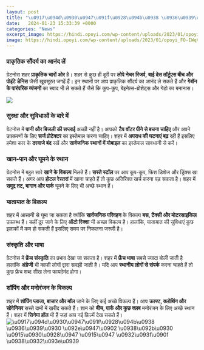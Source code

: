 ```yaml
---
layout: post
title: "\u0917\u094d\u0930\u0947\u091f\u0928\u094b\u0938 \u0936\u0939\u0930 \u092e\u0947\u0902 \u0938\u092b\u0930 \u0915\u0930\u0928\u0947 \u0915\u0947 \u0932\u093f\u090f \u0938\u0932\u093e\u0939"
date:   2024-01-23 15:33:39 +0000
categories: "News"
excerpt_image: https://hindi.opoyi.com/wp-content/uploads/2023/01/opoyi_FO-IWqVX.jpg
image: https://hindi.opoyi.com/wp-content/uploads/2023/01/opoyi_FO-IWqVX.jpg
---
```


### प्राकृतिक सौंदर्य का आनंद लें
ग्रेटनोस शहर **प्राकृतिक चारों ओर** है। शहर से कुछ ही दूरी पर **लोपे नेचर रिजर्व, बाई देस तॉर्टुएस बीच और पोइंटे डेनिस** जैसी खूबसूरत जगहें हैं। इन स्थानों पर आप प्राकृतिक सौंदर्य का आनंद ले सकते हैं और **गेबॉन के पारंपरिक व्यंजनों** का स्वाद भी ले सकते हैं जैसे कि कूप-कूप, बेइनेत्स-ब्रोशेट्स और गेटो का बनानास। 

![](https://hindi.opoyi.com/wp-content/uploads/2023/01/opoyi_bmSn-4GXv.jpg)
### सुरक्षा और सुविधाओं के बारे में
ग्रेटनोस में **पानी और बिजली की सप्लाई** अच्छी नहीं है। आपको **टैप वॉटर पीने से बचना चाहिए** और अपने उपकरणों के लिए **सर्ज प्रोटेक्टर** का इस्तेमाल करना चाहिए। शहर में **अपराध की घटनाएं बढ़** रही हैं इसलिए हमेशा कार के **दरवाजे बंद** रखें और **सार्वजनिक स्थानों में मोबाइल** का इस्तेमाल सावधानी से करें। 
### खान-पान और घूमने के स्थान
ग्रेटनोस में बहुत सारे **खाने के विकल्प** मिलते हैं। **सस्ते स्टॉल** पर आप कूप-कूप, फिश डिशेज और ड्रिंक्स खा सकते हैं। अगर आप **होटल रेस्तरां** में खाना चाहते हैं तो कुछ अतिरिक्त खर्च करना पड़ सकता है। शहर में **समुद्र तट, बागान और पार्क** घूमने के लिए भी अच्छे स्थान हैं।
### यातायात के विकल्प 
शहर में आसानी से घूमा जा सकता है क्योंकि **सार्वजनिक परिवहन** के विकल्प **बस, टैक्सी और मोटरसाइकिल** उपलब्ध हैं। कहीं दूर जाने के लिए **ऑटो रिक्शा** भी अच्छा विकल्प है। हालांकि, यातायात की सुविधाएं कुछ इलाकों में कम हो सकती हैं इसलिए समय पर निकलना जरूरी है।
### संस्कृति और भाषा 
ग्रेटनोस में **फ्रेंच संस्कृति** का प्रभाव देखा जा सकता है। शहर में **फ्रेंच भाषा** सबसे ज्यादा बोली जाती है हालांकि **अंग्रेजी** भी काफी लोगों द्वारा समझी जाती है। यदि आप **स्थानीय लोगों से संपर्क** करना चाहते हैं तो कुछ फ्रेंच शब्द सीख लेना फायदेमंद होगा।
### शॉपिंग और मनोरंजन के विकल्प
शहर में **शॉपिंग प्लाजा, बाजार और मॉल** जाने के लिए कई अच्छे विकल्प हैं। आप **क्राफ्ट, क्लोथिंग और सोवेनियर** सस्ते दामों में खरीद सकते हैं। शाम को **बीच, पार्क और कुछ क्लब** मनोरंजन के लिए अच्छे स्थान हैं। शहर में **सिनेमा हॉल** भी हैं जहां आप नई फ़िल्में देख सकते हैं।
![\u0917\u094d\u0930\u0947\u091f\u0928\u094b\u0938 \u0936\u0939\u0930 \u092e\u0947\u0902 \u0938\u092b\u0930 \u0915\u0930\u0928\u0947 \u0915\u0947 \u0932\u093f\u090f \u0938\u0932\u093e\u0939](https://hindi.opoyi.com/wp-content/uploads/2023/01/opoyi_FO-IWqVX.jpg)